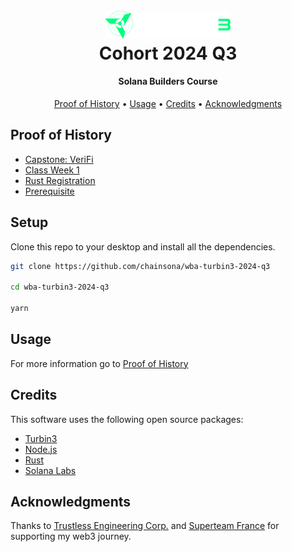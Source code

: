 <h1 align="center">
  <br>
  <a href="https://turbin3.com"><img src="./img/turbin3-logo.svg" alt="Markdownify" width="200"></a>
  <br>
  Cohort 2024 Q3
  <br>
</h1>

<h4 align="center">Solana Builders Course</h4>

<p align="center">
  <a href="#proof-of-history">Proof of History</a> •
  <a href="#usage">Usage</a> •
  <a href="#credits">Credits</a> •
  <a href="#acknowledgments">Acknowledgments</a>
</p>

## Proof of History

- [Capstone: VeriFi](./capstone/README.md)
- [Class Week 1](./docs/course/week1/README.md)
- [Rust Registration](./docs/course/week0/README.md#rust-registration)
- [Prerequisite](./docs/course/week0/README.md#prerequisite)

## Setup

Clone this repo to your desktop and install all the dependencies.

```sh
git clone https://github.com/chainsona/wba-turbin3-2024-q3

cd wba-turbin3-2024-q3

yarn
```

## Usage

For more information go to [Proof of History](#proof-of-history)

## Credits

This software uses the following open source packages:

- [Turbin3](https://turbin3.com)
- [Node.js](https://nodejs.org/)
- [Rust](https://www.rust-lang.org)
- [Solana Labs](https://github.com/solana-labs)

## Acknowledgments

Thanks to [Trustless Engineering Corp.](https://www.trustless.engineering) and [Superteam France](https://x.com/SuperteamFRANCE) for supporting my web3 journey.

